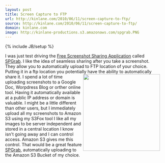 ```yaml
---
layout: post
title: Screen Capture to FTP
url: http://kinlane.com/2010/06/11/screen-capture-to-ftp/
source: http://kinlane.com/2010/06/11/screen-capture-to-ftp/
domain: kinlane.com
image: http://kinlane-productions.s3.amazonaws.com/spgrab.PNG
---
```

{% include JB/setup %}

<p>
     I was just test driving the <a href="http://www.spgrab.com/">Free Screenshot Sharing Application</a> called <a href="http://www.spgrab.com/">SPGrab</a>. I like the idea of seamless sharing after you take a screenshot. They allow you to automatically upload to FTP location of your choice. Putting it in a ftp location you potentially have the ability to automatically share it.<img class="alignnone c1" title="SPGrab Screencapture" src="http://kinlane-productions.s3.amazonaws.com/spgrab.PNG" alt="" width="250" align="right" /> I spend a lot of time uploading screenshots to a Google Doc, Worpdress Blog or orther online tool. Having it automatically available at a public IP address or domain is valuable. I might be a little different than other users, but I immediately upload all my screenshots to Amazon S3 using my S3Fox tool I like all my images to be server independent and stored in a central location I know isn't going away and I can control access. Amazon S3 gives me this control. That would be a great feature <a href="http://www.spgrab.com/">SPGrab</a>, automatically uploading to the Amazon S3 Bucket of my choice.
</p>
